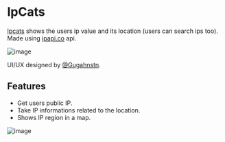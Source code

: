 # IpCats

[Ipcats](https://ipcats-test.vercel.app/) shows the users ip value and its location (users can search ips too).
Made using [ipapi.co](https://ipapi.co/) api.

![image](https://user-images.githubusercontent.com/69317792/187538807-dc00afd9-26fd-418a-9844-e6de2336da15.png)

UI/UX designed by [@Gugahnstn](https://github.com/Gugahnstn).

## Features
- Get users public IP.
- Take IP informations related to the location.
- Shows IP region in a map.

![image](https://user-images.githubusercontent.com/69317792/187538957-595bc284-da9a-4e27-8069-e7d180fb05e5.png)
